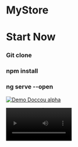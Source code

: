 # MyStore

<h1>
    Start Now
</h1>

<h3>
    Git clone
</h3>

<h3>
    npm install
</h3>

<h3>
    ng serve --open
</h3>

[![Demo Doccou alpha](http://share.gifyoutube.com/KzB6Gb.gif)](https://youtu.be/RYzl8pBIbcg)


<video src='https://youtu.be/RYzl8pBIbcg' width=180/>
